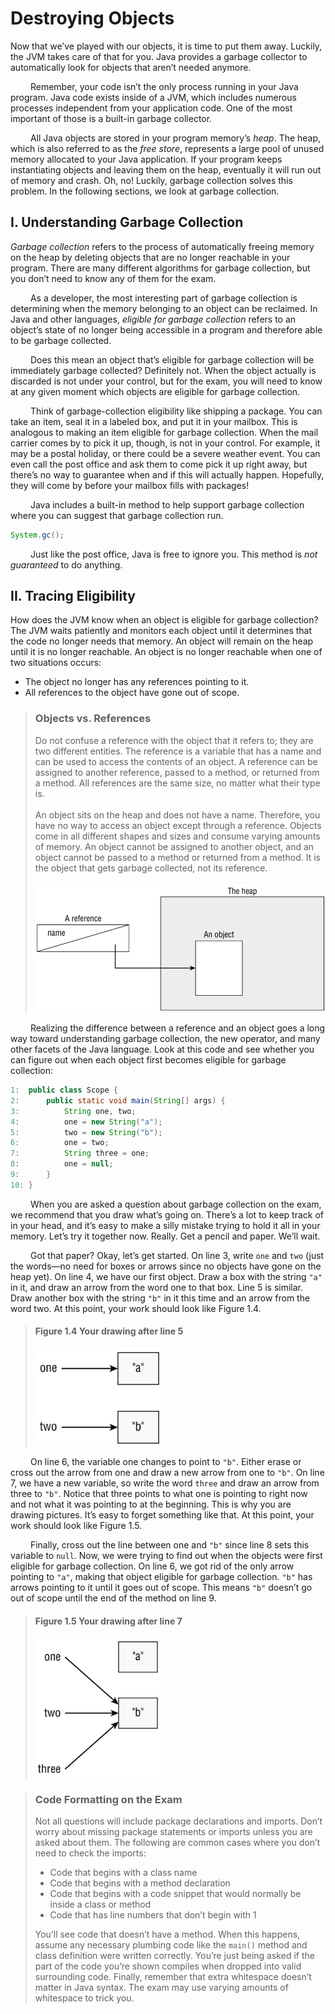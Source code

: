 # Destroying Objects

Now that we’ve played with our objects, it is time to put them away. Luckily, the JVM takes
care of that for you. Java provides a garbage collector to automatically look for objects that
aren’t needed anymore. <br />

&emsp;&emsp;
Remember, your code isn’t the only process running in your Java program. Java code
exists inside of a JVM, which includes numerous processes independent from your
application code. One of the most important of those is a built-in garbage collector. <br />

&emsp;&emsp;
All Java objects are stored in your program memory’s _heap_. The heap, which is also
referred to as the _free store_, represents a large pool of unused memory allocated to your Java
application. If your program keeps instantiating objects and leaving them on the heap, 
eventually it will run out of memory and crash. Oh, no! Luckily, garbage collection solves this
problem. In the following sections, we look at garbage collection.

## I. Understanding Garbage Collection
_Garbage collection_ refers to the process of automatically freeing memory on the heap by
deleting objects that are no longer reachable in your program. There are many different 
algorithms for garbage collection, but you don’t need to know any of them for the exam. <br />

&emsp;&emsp;
As a developer, the most interesting part of garbage collection is determining when the
memory belonging to an object can be reclaimed. In Java and other languages, _eligible for
garbage collection_ refers to an object’s state of no longer being accessible in a program and
therefore able to be garbage collected. <br />

&emsp;&emsp;
Does this mean an object that’s eligible for garbage collection will be immediately garbage
collected? Definitely not. When the object actually is discarded is not under your control, but
for the exam, you will need to know at any given moment which objects are eligible for garbage collection. <br />

&emsp;&emsp;
Think of garbage-collection eligibility like shipping a package. You can take an item, seal
it in a labeled box, and put it in your mailbox. This is analogous to making an item eligible
for garbage collection. When the mail carrier comes by to pick it up, though, is not in your
control. For example, it may be a postal holiday, or there could be a severe weather event.
You can even call the post office and ask them to come pick it up right away, but there’s no
way to guarantee when and if this will actually happen. Hopefully, they will come by before
your mailbox fills with packages! <br />

&emsp;&emsp;
Java includes a built-in method to help support garbage collection where you can suggest
that garbage collection run.

```java
System.gc();
```

&emsp;&emsp;
Just like the post office, Java is free to ignore you. This method is _not guaranteed_ to
do anything.

## II. Tracing Eligibility
How does the JVM know when an object is eligible for garbage collection? The JVM waits
patiently and monitors each object until it determines that the code no longer needs that
memory. An object will remain on the heap until it is no longer reachable. An object is no
longer reachable when one of two situations occurs:

- The object no longer has any references pointing to it.
- All references to the object have gone out of scope.

> ### Objects vs. References
> Do not confuse a reference with the object that it refers to; they are two different entities.
The reference is a variable that has a name and can be used to access the contents of an
object. A reference can be assigned to another reference, passed to a method, or returned
from a method. All references are the same size, no matter what their type is. <br /><br />
> An object sits on the heap and does not have a name. Therefore, you have no way to access
an object except through a reference. Objects come in all different shapes and sizes and
consume varying amounts of memory. An object cannot be assigned to another object, and
an object cannot be passed to a method or returned from a method. It is the object that gets
garbage collected, not its reference. <br /><br />
> <img src="../../../../../../images/chapter1/unit10/objectsvsreferences.png" alt="Objects vs. References" width="500">

&emsp;&emsp;
Realizing the difference between a reference and an object goes a long way toward 
understanding garbage collection, the new operator, and many other facets of the Java language.
Look at this code and see whether you can figure out when each object first becomes eligible
for garbage collection:

```java
1:  public class Scope {
2:      public static void main(String[] args) {
3:          String one, two;
4:          one = new String("a");
5:          two = new String("b");
6:          one = two;
7:          String three = one;
8:          one = null;
9:      } 
10: }
```

&emsp;&emsp;
When you are asked a question about garbage collection on the exam, we recommend
that you draw what’s going on. There’s a lot to keep track of in your head, and it’s easy to
make a silly mistake trying to hold it all in your memory. Let’s try it together now. Really.
Get a pencil and paper. We’ll wait. <br />

&emsp;&emsp;
Got that paper? Okay, let’s get started. On line 3, write `one` and `two` (just the words—no
need for boxes or arrows since no objects have gone on the heap yet). On line 4, we have our
first object. Draw a box with the string `"a"` in it, and draw an arrow from the word one to
that box. Line 5 is similar. Draw another box with the string `"b"` in it this time and an arrow
from the word two. At this point, your work should look like Figure 1.4.

> #### Figure 1.4 Your drawing after line 5
> <img src="../../../../../../images/chapter1/unit10/figure1.4.png" alt="Your drawing after line 5" width="200">

&emsp;&emsp;
On line 6, the variable one changes to point to `"b"`. Either erase or cross out the arrow
from one and draw a new arrow from one to `"b"`. On line 7, we have a new variable, so
write the word `three` and draw an arrow from three to `"b"`. Notice that three points to
what one is pointing to right now and not what it was pointing to at the beginning. This
is why you are drawing pictures. It’s easy to forget something like that. At this point, your
work should look like Figure 1.5. <br />

&emsp;&emsp;
Finally, cross out the line between one and `"b"` since line 8 sets this variable to `null`.
Now, we were trying to find out when the objects were first eligible for garbage collection.
On line 6, we got rid of the only arrow pointing to `"a"`, making that object eligible for 
garbage collection. `"b"` has arrows pointing to it until it goes out of scope. This means `"b"`
doesn’t go out of scope until the end of the method on line 9.

> #### Figure 1.5 Your drawing after line 7
> <img src="../../../../../../images/chapter1/unit10/figure1.5.png" alt="Your drawing after line 5" width="200">

> ### Code Formatting on the Exam
> Not all questions will include package declarations and imports. Don’t worry about missing
package statements or imports unless you are asked about them. The following are
common cases where you don’t need to check the imports:
> - Code that begins with a class name
> - Code that begins with a method declaration
> - Code that begins with a code snippet that would normally be inside a class or method
> - Code that has line numbers that don’t begin with 1
> 
> You’ll see code that doesn’t have a method. When this happens, assume any necessary
plumbing code like the `main()` method and class definition were written correctly. You’re
just being asked if the part of the code you’re shown compiles when dropped into valid 
surrounding code. Finally, remember that extra whitespace doesn’t matter in Java syntax. The
exam may use varying amounts of whitespace to trick you.
